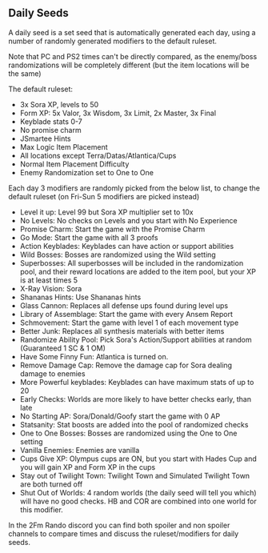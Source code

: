 ## Daily Seeds

A daily seed is a set seed that is automatically generated each day, using a number of randomly generated modifiers to the default ruleset.

Note that PC and PS2 times can't be directly compared, as the enemy/boss randomizations will be completely different (but the item locations will be the same)

The default ruleset:
- 3x Sora XP, levels to 50
- Form XP: 5x Valor, 3x Wisdom, 3x Limit, 2x Master, 3x Final
- Keyblade stats 0-7
- No promise charm
- JSmartee Hints
- Max Logic Item Placement
- All locations except Terra/Datas/Atlantica/Cups
- Normal Item Placement Difficulty
- Enemy Randomization set to One to One

Each day 3 modifiers are randomly picked from the below list, to change the default ruleset (on Fri-Sun 5 modifiers are picked instead)

- Level it up: Level 99 but Sora XP multiplier set to 10x
- No Levels: No checks on Levels and you start with No Experience
- Promise Charm: Start the game with the Promise Charm
- Go Mode: Start the game with all 3 proofs
- Action Keyblades: Keyblades can have action or support abilities
- Wild Bosses: Bosses are randomized using the Wild setting
- Superbosses: All superbosses will be included in the randomization pool, and their reward locations are added to the item pool, but your XP is at least times 5
- X-Ray Vision: Sora
- Shananas Hints: Use Shananas hints
- Glass Cannon: Replaces all defense ups found during level ups
- Library of Assemblage: Start the game with every Ansem Report
- Schmovement: Start the game with level 1 of each movement type
- Better Junk: Replaces all synthesis materials with better items
- Randomize Ability Pool: Pick Sora's Action/Support abilities at random (Guaranteed 1 SC & 1 OM)
- Have Some Finny Fun: Atlantica is turned on.
- Remove Damage Cap: Remove the damage cap for Sora dealing damage to enemies
- More Powerful keyblades: Keyblades can have maximum stats of up to 20
- Early Checks: Worlds are more likely to have better checks early, than late
- No Starting AP: Sora/Donald/Goofy start the game with 0 AP
- Statsanity: Stat boosts are added into the pool of randomized checks
- One to One Bosses: Bosses are randomized using the One to One setting
- Vanilla Enemies: Enemies are vanilla
- Cups Give XP: Olympus cups are ON, but you start with Hades Cup and you will gain XP and Form XP in the cups
- Stay out of Twilight Town: Twilight Town and Simulated Twilight Town are both turned off
- Shut Out of Worlds: 4 random worlds (the daily seed will tell you which) will have no good checks. HB and COR are combined into one world for this modifier.

In the 2Fm Rando discord you can find both spoiler and non spoiler channels to compare times and discuss the ruleset/modifiers for daily seeds.
